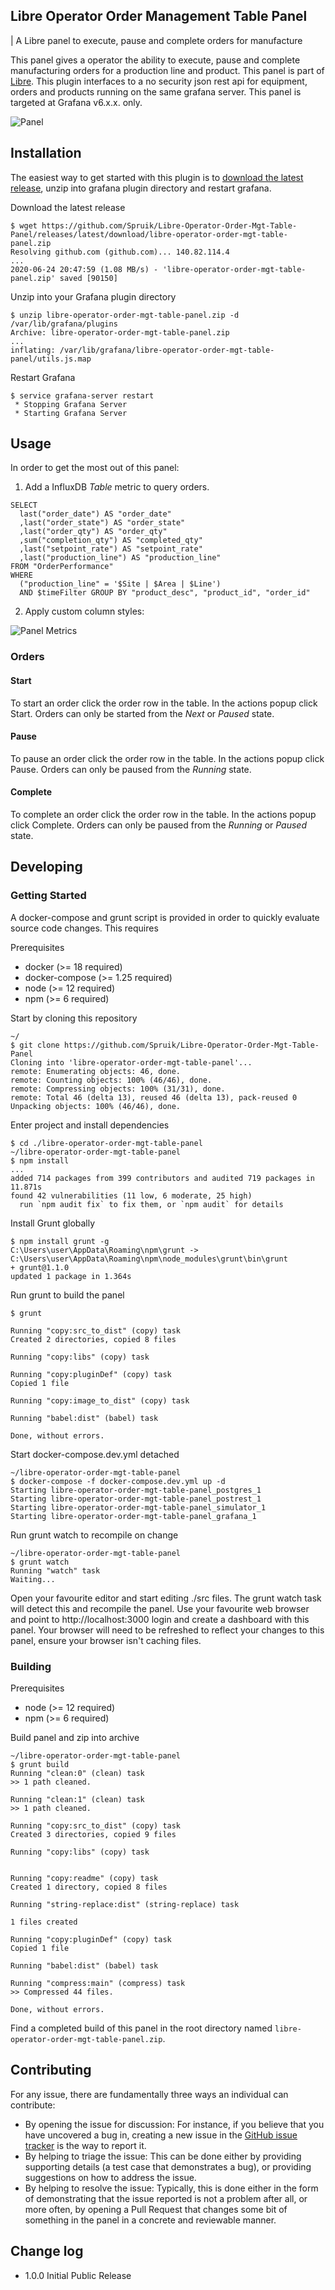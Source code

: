 ## Libre Operator Order Management Table Panel

| A Libre panel to execute, pause and complete orders for manufacture

This panel gives a operator the ability to execute, pause and complete manufacturing orders for a production line and product. This panel is part of [Libre](https://github.com/Spruik/Libre). This plugin interfaces to a no security json rest api for equipment, orders and products running on the same grafana server. This panel is targeted at Grafana v6.x.x. only.

![Panel](./docs/libre-operator-order-mgt-table-panel.gif)

## Installation

The easiest way to get started with this plugin is to [download the latest release](https://github.com/Spruik/Libre-Operator-Order-Mgt-Table-Panel/releases/latest/download/libre-operator-order-mgt-table-panel.zip), unzip into grafana plugin directory and restart grafana.

Download the latest release

```shell
$ wget https://github.com/Spruik/Libre-Operator-Order-Mgt-Table-Panel/releases/latest/download/libre-operator-order-mgt-table-panel.zip
Resolving github.com (github.com)... 140.82.114.4
...
2020-06-24 20:47:59 (1.08 MB/s) - 'libre-operator-order-mgt-table-panel.zip' saved [90150]
```

Unzip into your Grafana plugin directory

```shell
$ unzip libre-operator-order-mgt-table-panel.zip -d /var/lib/grafana/plugins
Archive: libre-operator-order-mgt-table-panel.zip
...
inflating: /var/lib/grafana/libre-operator-order-mgt-table-panel/utils.js.map
```

Restart Grafana

```shell
$ service grafana-server restart
 * Stopping Grafana Server
 * Starting Grafana Server
```

## Usage

In order to get the most out of this panel:

1. Add a InfluxDB *Table* metric to query orders.

```influxdb
SELECT
  last("order_date") AS "order_date"
  ,last("order_state") AS "order_state"
  ,last("order_qty") AS "order_qty"
  ,sum("completion_qty") AS "completed_qty"
  ,last("setpoint_rate") AS "setpoint_rate"
  ,last("production_line") AS "production_line"
FROM "OrderPerformance"
WHERE
  ("production_line" = '$Site | $Area | $Line')
  AND $timeFilter GROUP BY "product_desc", "product_id", "order_id"
```

2. Apply custom column styles:

![Panel Metrics](./docs/libre-operator-order-mgt-table-panel-metrics.png)

### Orders

#### Start

To start an order click the order row in the table. In the actions popup click Start. Orders can only be started from the _Next_ or _Paused_ state.

#### Pause

To pause an order click the order row in the table. In the actions popup click Pause. Orders can only be paused from the _Running_ state.

#### Complete

To complete an order click the order row in the table. In the actions popup click Complete. Orders can only be paused from the _Running_ or _Paused_ state.

## Developing

### Getting Started

A docker-compose and grunt script is provided in order to quickly evaluate source code changes. This requires

Prerequisites

- docker (>= 18 required)
- docker-compose (>= 1.25 required)
- node (>= 12 required)
- npm (>= 6 required)

Start by cloning this repository

```shell
~/
$ git clone https://github.com/Spruik/Libre-Operator-Order-Mgt-Table-Panel
Cloning into 'libre-operator-order-mgt-table-panel'...
remote: Enumerating objects: 46, done.
remote: Counting objects: 100% (46/46), done.
remote: Compressing objects: 100% (31/31), done.
remote: Total 46 (delta 13), reused 46 (delta 13), pack-reused 0
Unpacking objects: 100% (46/46), done.
```

Enter project and install dependencies

```shell
$ cd ./libre-operator-order-mgt-table-panel
~/libre-operator-order-mgt-table-panel
$ npm install
...
added 714 packages from 399 contributors and audited 719 packages in 11.871s
found 42 vulnerabilities (11 low, 6 moderate, 25 high)
  run `npm audit fix` to fix them, or `npm audit` for details
```

Install Grunt globally

```shell
$ npm install grunt -g
C:\Users\user\AppData\Roaming\npm\grunt -> C:\Users\user\AppData\Roaming\npm\node_modules\grunt\bin\grunt
+ grunt@1.1.0
updated 1 package in 1.364s
```

Run grunt to build the panel

```shell
$ grunt

Running "copy:src_to_dist" (copy) task
Created 2 directories, copied 8 files

Running "copy:libs" (copy) task

Running "copy:pluginDef" (copy) task
Copied 1 file

Running "copy:image_to_dist" (copy) task

Running "babel:dist" (babel) task

Done, without errors.

```

Start docker-compose.dev.yml detached

```shell
~/libre-operator-order-mgt-table-panel
$ docker-compose -f docker-compose.dev.yml up -d
Starting libre-operator-order-mgt-table-panel_postgres_1
Starting libre-operator-order-mgt-table-panel_postrest_1
Starting libre-operator-order-mgt-table-panel_simulator_1
Starting libre-operator-order-mgt-table-panel_grafana_1
```

Run grunt watch to recompile on change

```shell
~/libre-operator-order-mgt-table-panel
$ grunt watch
Running "watch" task
Waiting...
```

Open your favourite editor and start editing ./src files. The grunt watch task will detect this and recompile the panel. Use your favourite web browser and point to http://localhost:3000 login and create a dashboard with this panel. Your browser will need to be refreshed to reflect your changes to this panel, ensure your browser isn't caching files.

### Building

Prerequisites

- node (>= 12 required)
- npm (>= 6 required)

Build panel and zip into archive

```shell
~/libre-operator-order-mgt-table-panel
$ grunt build
Running "clean:0" (clean) task
>> 1 path cleaned.

Running "clean:1" (clean) task
>> 1 path cleaned.

Running "copy:src_to_dist" (copy) task
Created 3 directories, copied 9 files

Running "copy:libs" (copy) task


Running "copy:readme" (copy) task
Created 1 directory, copied 8 files

Running "string-replace:dist" (string-replace) task

1 files created

Running "copy:pluginDef" (copy) task
Copied 1 file

Running "babel:dist" (babel) task

Running "compress:main" (compress) task
>> Compressed 44 files.

Done, without errors.
```

Find a completed build of this panel in the root directory named `libre-operator-order-mgt-table-panel.zip`.

## Contributing

For any issue, there are fundamentally three ways an individual can contribute:

- By opening the issue for discussion: For instance, if you believe that you have uncovered a bug in, creating a new issue in the [GitHub issue tracker](https://github.com/Spruik/Libre-Operator-Order-Mgt-Table-Panel/issues) is the way to report it.
- By helping to triage the issue: This can be done either by providing supporting details (a test case that demonstrates a bug), or providing suggestions on how to address the issue.
- By helping to resolve the issue: Typically, this is done either in the form of demonstrating that the issue reported is not a problem after all, or more often, by opening a Pull Request that changes some bit of something in the panel in a concrete and reviewable manner.

## Change log

- 1.0.0 Initial Public Release
